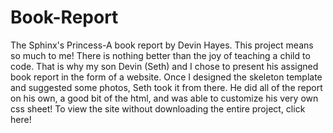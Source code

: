 Book-Report
===========

The Sphinx's Princess-A book report by Devin Hayes.
This project means so much to me! There is nothing better than the joy of teaching a child to code.
That is why my son Devin (Seth) and I chose to present his assigned book report in the form of a website. Once I designed the skeleton
template and suggested some photos, Seth took it from there. He did all of the report on his own, a good bit of the html, 
and was able to customize his very own css sheet! 
To view the site without downloading the entire project, click here!
